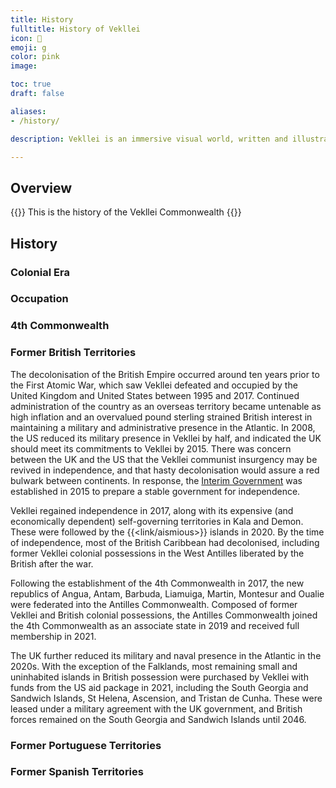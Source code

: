 ```yaml
---
title: History
fulltitle: History of Vekllei
icon: 📖
emoji: g
color: pink
image:

toc: true
draft: false

aliases:
- /history/

description: Vekllei is an immersive visual world, written and illustrated by Hobart Phillips.

---
```

## Overview

{{<note panel>}}
This is the history of the Vekllei Commonwealth
{{</note>}}

## History

### Colonial Era

### Occupation

### 4th Commonwealth

### Former British Territories

The decolonisation of the British Empire occurred around ten years prior to the First Atomic War, which saw Vekllei defeated and occupied by the United Kingdom and United States between 1995 and 2017. Continued administration of the country as an overseas territory became untenable as high inflation and an overvalued pound sterling strained British interest in maintaining a military and administrative presence in the Atlantic. In 2008, the US reduced its military presence in Vekllei by half, and indicated the UK should meet its commitments to Vekllei by 2015. There was concern between the UK and the US that the Vekllei communist insurgency may be revived in independence, and that hasty decolonisation would assure a red bulwark between continents. In response, the [Interim Government](/interim/) was established in 2015 to prepare a stable government for independence.

Vekllei regained independence in 2017, along with its expensive (and economically dependent) self-governing territories in Kala and Demon. These were followed by the {{<link/aismious>}} islands in 2020. By the time of independence, most of the British Caribbean had decolonised, including former Vekllei colonial possessions in the West Antilles liberated by the British after the war.

Following the establishment of the 4th Commonwealth in 2017, the new republics of Angua, Antam, Barbuda, Liamuiga, Martin, Montesur and Oualie were federated into the Antilles Commonwealth. Composed of former Vekllei and British colonial possessions, the Antilles Commonwealth joined the 4th Commonwealth as an associate state in 2019 and received full membership in 2021.

The UK further reduced its military and naval presence in the Atlantic in the 2020s. With the exception of the Falklands, most remaining small and uninhabited islands in British possession were purchased by Vekllei with funds from the US aid package in 2021, including the South Georgia and Sandwich Islands, St Helena, Ascension, and Tristan de Cunha. These were leased under a military agreement with the UK government, and British forces remained on the South Georgia and Sandwich Islands until 2046.

### Former Portuguese Territories



### Former Spanish Territories